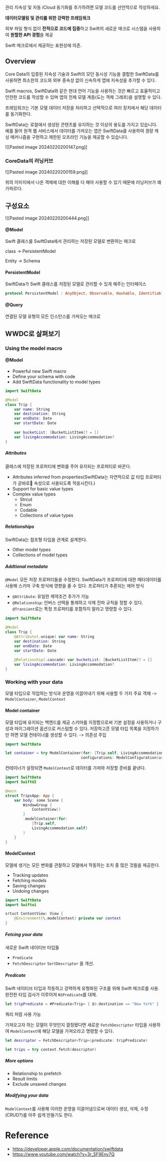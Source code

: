 관리 지속성 및 자동 iCloud 동기화를 추가하려면 모델 코드를 선언적으로 작성하세요.

**데이터모델링 및 관리를 위한 강력한 프레임워크**

외부 파일 형식 없이 **전적으로 코드에 집중**하고 Swift의 새로운 매크로 시스템을 사용하여 **원할한 API 경험**을 제공

Swift 매크로에서 제공하는 표현성에 의존. 

## Overview
Core Data의 입증된 지속성 기술과 Swift의 모던 동시성 기능을 결합한 SwiftData를 사용하면 최소한의 코드와 외부 종속성 없이 신속하게 앱에 지속성을 추가할 수 있다.

Swift macros, SwiftData와 같은 현대 언어 기능을 사용하는 것은 빠르고 효율적이고 안전한 코드를 작성할 수 있며 앱의 전체 모델 계층(도는 객체 그래프)을 설명할 수 있다.

프레임워크는 기본 모델 데이터 저장을 처리하고 선택적으로 여러 장치에서 해당 데이터를 동기화한다.

SwiftData는 로컬에서 생성된 콘텐츠를 유지하는 것 이상의 용도를 가지고 있습니다. 예를 들어 원격 웹 서비스에서 데이터를 가져오는 앱은 SwiftData를 사용하여 경량 캐싱 메커니즘을 구현하고 제한된 오프라인 기능을 제공할 수 있습니다.

![[Pasted image 20240220200147.png]]

### CoreData의 러닝커브
![[Pasted image 20240220200159.png]]

위의 이미지에서 나온 객체에 대한 이해를 다 해야 사용할 수 있기 때문에 러닝커브가 꽤 가파르다.

## 구성요소
![[Pasted image 20240220200444.png]]
#### @Model

Swift 클래스를 SwiftData에서 관리하는 저장된 모델로 변환하는 매크로

class -> PersistentModel

Entity -> Schema

#### PersistentModel
SwiftData가 Swift 클래스를 저장된 모델로 관리할 수 있게 해주는 인터페이스

```swift
protocol PersistentModel : AnyObject, Observable, Hashable, Identifiable
```
#### @Query
연결된 모델 유형의 모든 인스턴스를 가져오는 매크로

## WWDC로 살펴보기
### Using the model macro
#### @Model
- Powerful new Swift macro
- Define your schema with code
- Add SwiftData functionality to model types

```swift
import SwiftData

@Model
class Trip {
	var name: String
	var destination: String
	var endDate: Date
	var startDate: Date
	
	var bucketList: [BucketListItem]? = []
	var livingAccommodation: LivingAccommodation?
}
```

##### Attributes
클래스에 저장된 프로퍼티에 변화를 주어 유지되는 프로퍼티로 바꾼다.
- Attributes inferred from properties(SwiftData는 자연적으로 값 타입 프로퍼티가 곧바로 속성으로 사용되도록 적응시킨다.)
- Support for basic value types
- Complex value types
	- Strcut
	- Enum
	- Codable
	- Collections of value types
##### Relationships
SwiftData는 참조형 타입을 관계로 설계한다.
* Other model types
* Collections of model types
##### Addtional metadata
`@Model` 모든 저장 프로퍼티들을 수정한다.
SwiftData가 프로퍼티에 대한 메타데이터를 사용해 스키마 구축 방식에 영향을 줄 수 있다.
프로퍼티가 추론되는 제어 방식
* `@Attribute`: 유일한 제약조건 추가가 가능
* `@Relationship`: 인버스 선택을 통제하고 삭제 전파 규칙을 정할 수 있다.
`@Transient`로는 특정 프로퍼티를 포함하지 말라고 명령할 수 있다.

```swift
import SwiftData

@Model
class Trip {
	@Attribute(.unique) var name: String
	var destination: String
	var endDate: Date
	var startDate: Date
	
	@Relationship(.cascade) var bucketList: [BucketListItem]? = []
	var livingAccommodation: LivingAccommodation?
}
```
### Working with your data
모델 타입으로 작업하는 방식과 운영을 이끌어내기 위해 사용할 두 가지 주요 객체
-> `ModelContainer`, `ModelContext`
#### Model container
모델 타입에 유지되는 백엔드를 제공
스키마를 지정함으로써 기본 설정을 사용하거나
구성과 마이그레이션 옵션으로 커스텀할 수 있다.
저장하고픈 모델 타입 목록을 지정하기만 하면 모델 컨테이너를 생성할 수 있다.
-> 의존성 주입

```swift
import SwiftData

let container = try ModelContainer(for: [Trip.self, LivingAccommodation.self],
								  configurations: ModelConfiguration(url: URL("path)))
```

컨테이너가 설정되면 `ModelContext`로 데이터를 가져와 저장할 준비를 끝낸다.

```swift
import SwiftData
import SwiftUI

@main
struct TripsApp: App {
	var body: some Scene {
		WindowGroup {
			ContentView()
		}
		.modelContainer(for:
			[Trip.self,
			LivingAccommodation.self]
		)
	}
}
```

#### ModelContext
모델에 생기는 모든 변화를 관찰하고
모델에서 작동하는 조치 중 많은 것들을 제공한다.
* Tracking updates
* Fetching models
* Saving changes
* Undoing changes

```swift
import SwiftData
import Swiftui

srtuct ContentView: View {
	@Environment(\.modelContext) private var context
}
```
##### Fetcing your data
새로운 Swift 네이티브 타입들
* `Predicate`
* `FetchDescriptor`
`SortDescriptor` 을 개선.

##### Predicate
Swift 네이티브 타입과 작동하고 강력하게 유형화된 구조를 위해 Swift 매크로를 사용.
완전한 타입 검사가 이루어져 `NSPredicate`를 대체.
```swift
let tripPredicate = #Predicate<Trip> { $0.destination == "New York" }
```

쿼리 처럼 사용 가능

가져오고자 하는 모델이 무엇인지 결정됐다면 새로운 `FetchDescriptor` 타입을 사용하여 `ModelContext`에 해당 모델을 가져오라고 명령할 수 있다.

```swift
let descriptor = FetchDescriptor<Trip>(predicate: tripPredicate)

let trips = try context.fetch(descriptor)
```

##### More options
* Relationship to prefetch
* Result limits
* Exclude unsaved changes
##### Modifying your data
`ModelContext`를 사용해 이러한 운영을 이끌어냄으로써 데이터 생성, 삭제, 수정(CRUD?)를 아주 쉽게 만들기도 한다.
# Reference
- https://developer.apple.com/documentation/swiftdata
- https://www.youtube.com/watch?v=3r_5F9Env7Q